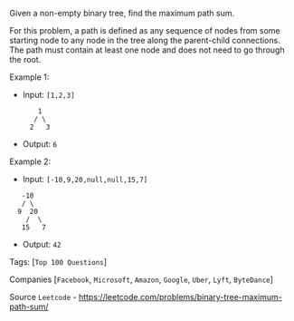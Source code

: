 Given a non-empty binary tree, find the maximum path sum.

For this problem, a path is defined as any sequence of nodes from some starting node to any node in the tree along the parent-child connections. The path must contain at least one node and does not need to go through the root.

Example 1:

- Input: `[1,2,3]`

```
       1
      / \
     2   3
```

- Output: `6`

Example 2:

- Input: `[-10,9,20,null,null,15,7]`

```
   -10
   / \
  9  20
    /  \
   15   7
```

- Output: `42`

Tags: [`Top 100 Questions`]
     
Companies [`Facebook`, `Microsoft`, `Amazon`, `Google`, `Uber`, `Lyft`, `ByteDance`]

Source `Leetcode` - https://leetcode.com/problems/binary-tree-maximum-path-sum/
